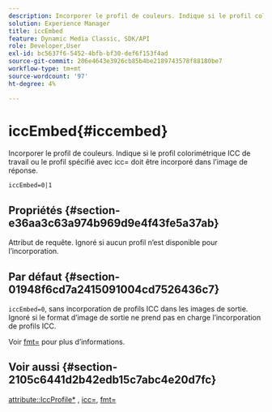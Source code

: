 ```yaml
---
description: Incorporer le profil de couleurs. Indique si le profil colorimétrique ICC de travail ou le profil spécifié avec icc= doit être incorporé dans l’image de réponse.
solution: Experience Manager
title: iccEmbed
feature: Dynamic Media Classic, SDK/API
role: Developer,User
exl-id: bc5637f6-5452-4bfb-bf30-def6f153f4ad
source-git-commit: 206e4643e3926cb85b4be2189743578f88180be7
workflow-type: tm+mt
source-wordcount: '97'
ht-degree: 4%

---
```


# iccEmbed{#iccembed}

Incorporer le profil de couleurs. Indique si le profil colorimétrique ICC de travail ou le profil spécifié avec icc= doit être incorporé dans l’image de réponse.

`iccEmbed=0|1`

## Propriétés {#section-e36aa3c63a974b969d9e4f43fe5a37ab}

Attribut de requête. Ignoré si aucun profil n’est disponible pour l’incorporation.

## Par défaut {#section-01948f6cd7a2415091004cd7526436c7}

`iccEmbed=0`, sans incorporation de profils ICC dans les images de sortie. Ignoré si le format d’image de sortie ne prend pas en charge l’incorporation de profils ICC.

Voir [fmt=](../../../../../is-api/http-ref/image-serving-api-ref/c-http-protocol-reference/c-command-reference/r-is-http-fmt.md#reference-cdf10043423b45ba9fe15157fb3ae37a) pour plus d’informations.

## Voir aussi {#section-2105c6441d2b42edb15c7abc4e20d7fc}

[attribute::IccProfile*](../../../../../is-api/image-catalog/image-serving-api-ref/c-image-catalog-reference/c-icc-profile-map-reference/c-icc-profile-map-reference.md#concept-57b9148ce55249cd825cb7ee19ed057c) ,  [icc=](../../../../../is-api/http-ref/image-serving-api-ref/c-http-protocol-reference/c-command-reference/r-icc.md#reference-182b5679e21e4df3b4d330535a5a7517),  [fmt=](../../../../../is-api/http-ref/image-serving-api-ref/c-http-protocol-reference/c-command-reference/r-is-http-fmt.md#reference-cdf10043423b45ba9fe15157fb3ae37a)
